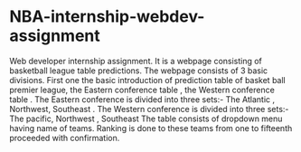 # NBA-internship-webdev-assignment
 Web developer internship assignment.
It is a webpage consisting of basketball league table predictions. The webpage consists of 3 basic divisions. First one the basic introduction of prediction table of basket ball premier league, the Eastern conference table , the Western conference table . The Eastern conference is divided into three sets:- The Atlantic , Northwest, Southeast . The Western conference is divided into three sets:- The pacific, Northwest , Southeast The table consists of dropdown menu having name of teams. Ranking is done to these teams from one to fifteenth proceeded with confirmation.
